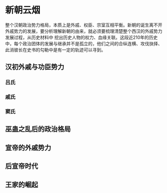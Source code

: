 # 新朝云烟

整个汉朝政治势力格局，本质上是外戚、权臣、宗室互相平衡。新朝的诞生离不开外戚势力的发展，要分析理解新朝的由来，就必须要梳理清楚整个西汉的外戚势力发展过程，从历史材料中
挖出历史人物的权力、血缘关联。这段近210年的历史中，每个政治团体的发展与继承并不是孤立的，他们之间的合纵连横、攻伐抉择、此消彼长在史书的勾勒中是有一定的轨迹可以寻到。


## 汉初外戚与功臣势力

### 吕氏

### 戚氏

### 窦氏

## 巫蛊之乱后的政治格局

## 宣帝的外戚势力

## 后宣帝时代

## 王家的崛起

